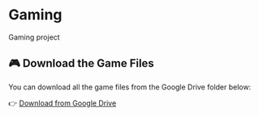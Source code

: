 # Gaming
Gaming project
## 🎮 Download the Game Files

You can download all the game files from the Google Drive folder below:

👉 [Download from Google Drive](https://drive.google.com/drive/folders/1rBCQPkAQFs35bXJWoobESPUPw8bNTwh7?usp=drive_link)
